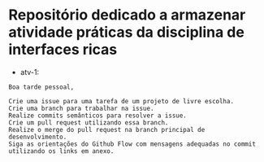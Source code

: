 # Repositório dedicado a armazenar atividade práticas da disciplina de interfaces ricas 

- atv-1: 

````
Boa tarde pessoal,

Crie uma issue para uma tarefa de um projeto de livre escolha.
Crie uma branch para trabalhar na issue.
Realize commits semânticos para resolver a issue.
Crie um pull request utilizando essa branch.
Realize o merge do pull request na branch principal de desenvolvimento.
Siga as orientações do Github Flow com mensagens adequadas no commit utilizando os links em anexo.

````